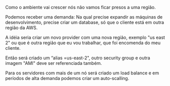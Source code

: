  Como o ambiente vai crescer nós não vamos ficar presos a uma região.
 
 Podemos receber uma demanda: Na qual precise expandir as máquinas de desenvolvimento, precise criar um database, só que o cliente está em outra região da AWS. 

A idéia seria criar um novo provider com uma nova região, exemplo "us east 2" ou que é outra região que eu vou trabalhar, que foi encomenda do meu cliente.

Então será criado um “alias =us-east-2", outro security group e outra imagem "AMI" deve ser referenciada também.

Para os servidores com mais de um nó será criado um load balance e em períodos de alta demanda podemos criar um auto-scalling.